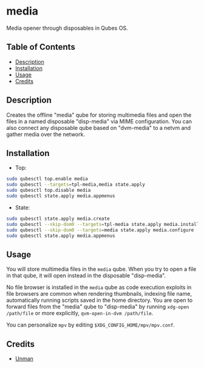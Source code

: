 # media

Media opener through disposables in Qubes OS.

## Table of Contents

*   [Description](#description)
*   [Installation](#installation)
*   [Usage](#usage)
*   [Credits](#credits)

## Description

Creates the offline "media" qube for storing multimedia files and open the
files in a named disposable "disp-media" via MIME configuration. You can also
connect any disposable qube based on "dvm-media" to a netvm and gather media
over the network.

## Installation

*   Top:

```sh
sudo qubesctl top.enable media
sudo qubesctl --targets=tpl-media,media state.apply
sudo qubesctl top.disable media
sudo qubesctl state.apply media.appmenus
```

*   State:

<!-- pkg:begin:post-install -->

```sh
sudo qubesctl state.apply media.create
sudo qubesctl --skip-dom0 --targets=tpl-media state.apply media.install
sudo qubesctl --skip-dom0 --targets=media state.apply media.configure
sudo qubesctl state.apply media.appmenus
```

<!-- pkg:end:post-install -->

## Usage

You will store multimedia files in the `media` qube. When you try to open a
file in that qube, it will open instead in the disposable "disp-media".

No file browser is installed in the `media` qube as code execution exploits in
file browsers are common when rendering thumbnails, indexing file name,
automatically running scripts saved in the home directory. You are open to
forward files from the "media" qube to "disp-media" by running `xdg-open
/path/file` or more explicitly, `qvm-open-in-dvm /path/file`.

You can personalize `mpv` by editing `$XDG_CONFIG_HOME/mpv/mpv.conf`.

## Credits

*   [Unman](https://github.com/unman/shaker/tree/main/multimedia)

